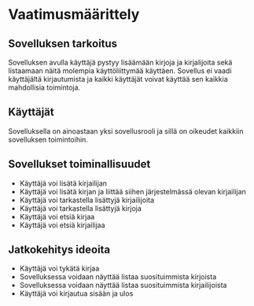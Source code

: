 # Vaatimusmäärittely

## Sovelluksen tarkoitus

Sovelluksen avulla käyttäjä pystyy lisäämään kirjoja ja kirjalijoita sekä listaamaan näitä molempia käyttöliittymää käyttäen. Sovellus ei vaadi käyttäjältä kirjautumista ja kaikki käyttäjät voivat käyttää sen kaikkia mahdollisia toimintoja. 

## Käyttäjät

Sovelluksella on ainoastaan yksi sovellusrooli ja sillä on oikeudet kaikkiin sovelluksen toimintoihin.

## Sovellukset toiminallisuudet

- Käyttäjä voi lisätä kirjailijan
- Käyttäjä voi lisätä kirjan ja liittää siihen järjestelmässä olevan kirjailijan
- Käyttäjä voi tarkastella lisättyjä kirjailijoita
- Käyttäjä voi tarkastella lisättyjä kirjoja
- Käyttäjä voi etsiä kirjaa
- Käyttäjä voi etsiä kirjailijaa

## Jatkokehitys ideoita

- Käyttäjä voi tykätä kirjaa
- Sovelluksessa voidaan näyttää listaa suosituimmista kirjoista
- Sovelluksessa voidaan näyttää listaa suosituimmista kirjailijoista
- Käyttäjä voi kirjautua sisään ja ulos